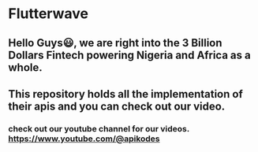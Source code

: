 # Flutterwave

## Hello Guys😃, we are right into the 3 Billion Dollars Fintech powering Nigeria and Africa as a whole. 

## This repository holds all the implementation of their apis and you can check out our video. 

### check out our youtube channel for our videos. https://www.youtube.com/@apikodes

